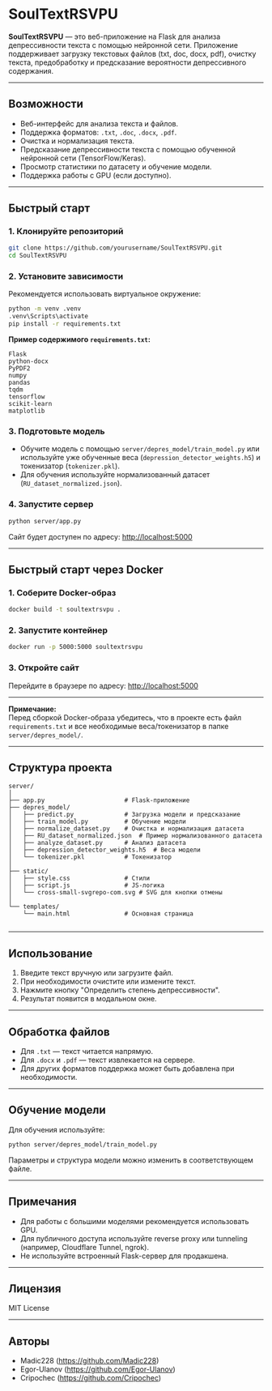 # SoulTextRSVPU

**SoulTextRSVPU** — это веб-приложение на Flask для анализа депрессивности текста с помощью нейронной сети. Приложение поддерживает загрузку текстовых файлов (txt, doc, docx, pdf), очистку текста, предобработку и предсказание вероятности депрессивного содержания.

---

## Возможности

- Веб-интерфейс для анализа текста и файлов.
- Поддержка форматов: `.txt`, `.doc`, `.docx`, `.pdf`.
- Очистка и нормализация текста.
- Предсказание депрессивности текста с помощью обученной нейронной сети (TensorFlow/Keras).
- Просмотр статистики по датасету и обучение модели.
- Поддержка работы с GPU (если доступно).

---

## Быстрый старт

### 1. Клонируйте репозиторий

```sh
git clone https://github.com/yourusername/SoulTextRSVPU.git
cd SoulTextRSVPU
```

### 2. Установите зависимости

Рекомендуется использовать виртуальное окружение:

```sh
python -m venv .venv
.venv\Scripts\activate
pip install -r requirements.txt
```

**Пример содержимого `requirements.txt`:**
```
Flask
python-docx
PyPDF2
numpy
pandas
tqdm
tensorflow
scikit-learn
matplotlib
```

### 3. Подготовьте модель

- Обучите модель с помощью `server/depres_model/train_model.py` или используйте уже обученные веса (`depression_detector_weights.h5`) и токенизатор (`tokenizer.pkl`).
- Для обучения используйте нормализованный датасет (`RU_dataset_normalized.json`).

### 4. Запустите сервер

```sh
python server/app.py
```

Сайт будет доступен по адресу: [http://localhost:5000](http://localhost:5000)

---

## Быстрый старт через Docker

### 1. Соберите Docker-образ

```sh
docker build -t soultextrsvpu .
```

### 2. Запустите контейнер

```sh
docker run -p 5000:5000 soultextrsvpu
```

### 3. Откройте сайт

Перейдите в браузере по адресу: [http://localhost:5000](http://localhost:5000)

---

**Примечание:**  
Перед сборкой Docker-образа убедитесь, что в проекте есть файл `requirements.txt` и все необходимые веса/токенизатор в папке `server/depres_model/`.

---

## Структура проекта

```
server/
│
├── app.py                      # Flask-приложение
├── depres_model/
│   ├── predict.py              # Загрузка модели и предсказание
│   ├── train_model.py          # Обучение модели
│   ├── normalize_dataset.py    # Очистка и нормализация датасета
│   ├── RU_dataset_normalized.json  # Пример нормализованного датасета
│   ├── analyze_dataset.py      # Анализ датасета
│   ├── depression_detector_weights.h5  # Веса модели
│   └── tokenizer.pkl           # Токенизатор
│
├── static/
│   ├── style.css               # Стили
│   ├── script.js               # JS-логика
│   └── cross-small-svgrepo-com.svg # SVG для кнопки отмены
│
└── templates/
    └── main.html               # Основная страница


```

---

## Использование

1. Введите текст вручную или загрузите файл.
2. При необходимости очистите или измените текст.
3. Нажмите кнопку "Определить степень депрессивности".
4. Результат появится в модальном окне.

---

## Обработка файлов

- Для `.txt` — текст читается напрямую.
- Для `.docx` и `.pdf` — текст извлекается на сервере.
- Для других форматов поддержка может быть добавлена при необходимости.

---

## Обучение модели

Для обучения используйте:

```sh
python server/depres_model/train_model.py
```

Параметры и структура модели можно изменить в соответствующем файле.

---

## Примечания

- Для работы с большими моделями рекомендуется использовать GPU.
- Для публичного доступа используйте reverse proxy или tunneling (например, Cloudflare Tunnel, ngrok).
- Не используйте встроенный Flask-сервер для продакшена.

---

## Лицензия

MIT License

---

## Авторы

- Madic228      (https://github.com/Madic228)
- Egor-Ulanov   (https://github.com/Egor-Ulanov)
- Cripochec     (https://github.com/Cripochec)
